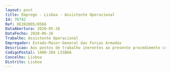 ```yaml
--- 
layout: post
title: Emprego - Lisboa - Assistente Operacional
Id: 76742
Ref: OE202005/0566
DataAbertura: 2020-05-26
DataFecho: 2020-06-16
Trabalho: Assistente Operacional
Empregador: Estado-Maior-General das Forças Armadas
Descricao: Aos postos de trabalho inerentes ao presente procedimento concursal correspondem, em conformidade com o conteúdo funcional no anexo referido no n.º 2 do artigo n.º 88 da LTFP, na carreira e categoria de Assistente Operacional, o exercício de funções de natureza executiva, de caráter manual ou mecânico enquadradas em diretivas gerais bem definidas e com graus de complexidade variáveis.
CodigoPostal: 1400-204 LISBOA
Concelho: Lisboa
Distrito: Lisboa
--- 
```

